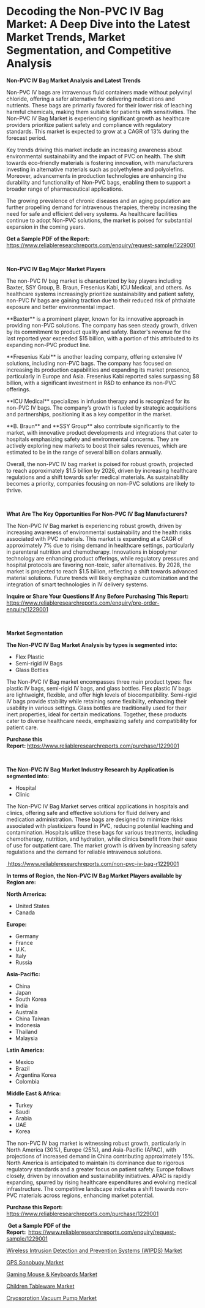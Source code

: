 <p><h1>Decoding the Non-PVC IV Bag Market: A Deep Dive into the Latest Market Trends, Market Segmentation, and Competitive Analysis</h1></p><p><strong>Non-PVC IV Bag Market Analysis and Latest Trends</strong></p>
<p><p>Non-PVC IV bags are intravenous fluid containers made without polyvinyl chloride, offering a safer alternative for delivering medications and nutrients. These bags are primarily favored for their lower risk of leaching harmful chemicals, making them suitable for patients with sensitivities. The Non-PVC IV Bag Market is experiencing significant growth as healthcare providers prioritize patient safety and compliance with regulatory standards. This market is expected to grow at a CAGR of 13% during the forecast period.</p><p>Key trends driving this market include an increasing awareness about environmental sustainability and the impact of PVC on health. The shift towards eco-friendly materials is fostering innovation, with manufacturers investing in alternative materials such as polyethylene and polyolefins. Moreover, advancements in production technologies are enhancing the durability and functionality of Non-PVC bags, enabling them to support a broader range of pharmaceutical applications.</p><p>The growing prevalence of chronic diseases and an aging population are further propelling demand for intravenous therapies, thereby increasing the need for safe and efficient delivery systems. As healthcare facilities continue to adopt Non-PVC solutions, the market is poised for substantial expansion in the coming years.</p></p>
<p><strong>Get a Sample PDF of the Report:&nbsp;</strong> <a href="https://www.reliableresearchreports.com/enquiry/request-sample/1229001?utm_campaign=83&utm_medium=2&utm_source=Github&utm_content=ia&utm_term=29122024&utm_id=non-pvc-iv-bag">https://www.reliableresearchreports.com/enquiry/request-sample/1229001</a></p>
<p>&nbsp;</p>
<p><strong>Non-PVC IV Bag Major Market Players</strong></p>
<p><p>The non-PVC IV bag market is characterized by key players including Baxter, SSY Group, B. Braun, Fresenius Kabi, ICU Medical, and others. As healthcare systems increasingly prioritize sustainability and patient safety, non-PVC IV bags are gaining traction due to their reduced risk of phthalate exposure and better environmental impact.</p><p>**Baxter** is a prominent player, known for its innovative approach in providing non-PVC solutions. The company has seen steady growth, driven by its commitment to product quality and safety. Baxter's revenue for the last reported year exceeded $15 billion, with a portion of this attributed to its expanding non-PVC product line.</p><p>**Fresenius Kabi** is another leading company, offering extensive IV solutions, including non-PVC bags. The company has focused on increasing its production capabilities and expanding its market presence, particularly in Europe and Asia. Fresenius Kabi reported sales surpassing $8 billion, with a significant investment in R&D to enhance its non-PVC offerings.</p><p>**ICU Medical** specializes in infusion therapy and is recognized for its non-PVC IV bags. The company’s growth is fueled by strategic acquisitions and partnerships, positioning it as a key competitor in the market.</p><p>**B. Braun** and **SSY Group** also contribute significantly to the market, with innovative product developments and integrations that cater to hospitals emphasizing safety and environmental concerns. They are actively exploring new markets to boost their sales revenues, which are estimated to be in the range of several billion dollars annually.</p><p>Overall, the non-PVC IV bag market is poised for robust growth, projected to reach approximately $1.5 billion by 2026, driven by increasing healthcare regulations and a shift towards safer medical materials. As sustainability becomes a priority, companies focusing on non-PVC solutions are likely to thrive.</p></p>
<p>&nbsp;</p>
<p><strong>What Are The Key Opportunities For Non-PVC IV Bag Manufacturers?</strong></p>
<p><p>The Non-PVC IV Bag market is experiencing robust growth, driven by increasing awareness of environmental sustainability and the health risks associated with PVC materials. This market is expanding at a CAGR of approximately 7% due to rising demand in healthcare settings, particularly in parenteral nutrition and chemotherapy. Innovations in biopolymer technology are enhancing product offerings, while regulatory pressures and hospital protocols are favoring non-toxic, safer alternatives. By 2028, the market is projected to reach $1.5 billion, reflecting a shift towards advanced material solutions. Future trends will likely emphasize customization and the integration of smart technologies in IV delivery systems.</p></p>
<p><strong>Inquire or Share Your Questions If Any Before Purchasing This Report:</strong> <a href="https://www.reliableresearchreports.com/enquiry/pre-order-enquiry/1229001?utm_campaign=83&utm_medium=2&utm_source=Github&utm_content=ia&utm_term=29122024&utm_id=non-pvc-iv-bag">https://www.reliableresearchreports.com/enquiry/pre-order-enquiry/1229001</a></p>
<p>&nbsp;</p>
<p><strong>Market Segmentation</strong></p>
<p><strong>The Non-PVC IV Bag Market Analysis by types is segmented into:</strong></p>
<p><ul><li>Flex Plastic</li><li>Semi-rigid IV Bags</li><li>Glass Bottles</li></ul></p>
<p><p>The Non-PVC IV Bag market encompasses three main product types: flex plastic IV bags, semi-rigid IV bags, and glass bottles. Flex plastic IV bags are lightweight, flexible, and offer high levels of biocompatibility. Semi-rigid IV bags provide stability while retaining some flexibility, enhancing their usability in various settings. Glass bottles are traditionally used for their inert properties, ideal for certain medications. Together, these products cater to diverse healthcare needs, emphasizing safety and compatibility for patient care.</p></p>
<p><strong>Purchase this Report:&nbsp;</strong><a href="https://www.reliableresearchreports.com/purchase/1229001?utm_campaign=83&utm_medium=2&utm_source=Github&utm_content=ia&utm_term=29122024&utm_id=non-pvc-iv-bag">https://www.reliableresearchreports.com/purchase/1229001</a></p>
<p>&nbsp;</p>
<p><strong>The Non-PVC IV Bag Market Industry Research by Application is segmented into:</strong></p>
<p><ul><li>Hospital</li><li>Clinic</li></ul></p>
<p><p>The Non-PVC IV Bag Market serves critical applications in hospitals and clinics, offering safe and effective solutions for fluid delivery and medication administration. These bags are designed to minimize risks associated with plasticizers found in PVC, reducing potential leaching and contamination. Hospitals utilize these bags for various treatments, including chemotherapy, nutrition, and hydration, while clinics benefit from their ease of use for outpatient care. The market growth is driven by increasing safety regulations and the demand for reliable intravenous solutions.</p></p>
<p><a href="https://www.reliableresearchreports.com/non-pvc-iv-bag-r1229001?utm_campaign=83&utm_medium=2&utm_source=Github&utm_content=ia&utm_term=29122024&utm_id=non-pvc-iv-bag">&nbsp;https://www.reliableresearchreports.com/non-pvc-iv-bag-r1229001</a></p>
<p><strong>In terms of Region, the Non-PVC IV Bag Market Players available by Region are:</strong></p>
<p>
    <p> <strong> North America: </strong>
        <ul>
            <li>United States</li>
            <li>Canada</li>
        </ul>
        </p> 
    <p> <strong> Europe: </strong>
        <ul>
            <li>Germany</li>
            <li>France</li>
            <li>U.K.</li>
            <li>Italy</li>
            <li>Russia</li>
        </ul>
        </p> 
    <p> <strong> Asia-Pacific: </strong>
        <ul>
            <li>China</li>
            <li>Japan</li>
            <li>South Korea</li>
            <li>India</li>
            <li>Australia</li>
            <li>China Taiwan</li>
            <li>Indonesia</li>
            <li>Thailand</li>
            <li>Malaysia</li>
        </ul>
        </p> 
    <p> <strong> Latin America: </strong>
        <ul>
            <li>Mexico</li>
            <li>Brazil</li>
            <li>Argentina Korea</li>
            <li>Colombia</li>
        </ul>
        </p> 
    <p> <strong> Middle East & Africa: </strong>
        <ul>
            <li>Turkey</li>
            <li>Saudi</li>
            <li>Arabia</li>
            <li>UAE</li>
            <li>Korea</li>
        </ul>
    </p>
    </p>
<p><p>The non-PVC IV bag market is witnessing robust growth, particularly in North America (30%), Europe (25%), and Asia-Pacific (APAC), with projections of increased demand in China contributing approximately 15%. North America is anticipated to maintain its dominance due to rigorous regulatory standards and a greater focus on patient safety. Europe follows closely, driven by innovation and sustainability initiatives. APAC is rapidly expanding, spurred by rising healthcare expenditures and evolving medical infrastructure. The competitive landscape indicates a shift towards non-PVC materials across regions, enhancing market potential.</p></p>
<p><strong>Purchase this Report: </strong><a href="https://www.reliableresearchreports.com/purchase/1229001?utm_campaign=83&utm_medium=2&utm_source=Github&utm_content=ia&utm_term=29122024&utm_id=non-pvc-iv-bag">https://www.reliableresearchreports.com/purchase/1229001</a></p>
<p>&nbsp;<strong>Get a Sample PDF of the Report:&nbsp;&nbsp;</strong><a href="https://www.reliableresearchreports.com/enquiry/request-sample/1229001?utm_campaign=83&utm_medium=2&utm_source=Github&utm_content=ia&utm_term=29122024&utm_id=non-pvc-iv-bag">https://www.reliableresearchreports.com/enquiry/request-sample/1229001</a></p>
<p><strong></strong></p>
<p><p><a href="https://github.com/jeastefanowicz7816/Market-Research-Report-List-1/blob/main/wireless-intrusion-detection-and-prevention-systems-wipds-market.md?utm_campaign=83&utm_medium=2&utm_source=Github&utm_content=ia&utm_term=29122024&utm_id=non-pvc-iv-bag">Wireless Intrusion Detection and Prevention Systems (WIPDS) Market</a></p><p><a href="https://github.com/mharielmesa/Market-Research-Report-List-5/blob/main/gps-sonobuoy-market.md?utm_campaign=83&utm_medium=2&utm_source=Github&utm_content=ia&utm_term=29122024&utm_id=non-pvc-iv-bag">GPS Sonobuoy Market</a></p><p><a href="https://github.com/tasiahtahathorn/Market-Research-Report-List-1/blob/main/gaming-mouse-keyboards-market.md?utm_campaign=83&utm_medium=2&utm_source=Github&utm_content=ia&utm_term=29122024&utm_id=non-pvc-iv-bag">Gaming Mouse & Keyboards Market</a></p><p><a href="https://github.com/tambraunrue691969/Market-Research-Report-List-1/blob/main/children-tableware-market.md?utm_campaign=83&utm_medium=2&utm_source=Github&utm_content=ia&utm_term=29122024&utm_id=non-pvc-iv-bag">Children Tableware Market</a></p><p><a href="https://github.com/tona7vba/Market-Research-Report-List-1/blob/main/cryosorption-vacuum-pump-market.md?utm_campaign=83&utm_medium=2&utm_source=Github&utm_content=ia&utm_term=29122024&utm_id=non-pvc-iv-bag">Cryosorption Vacuum Pump Market</a></p></p>